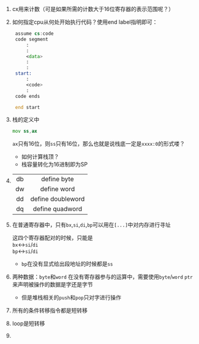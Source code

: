 1. cx用来计数（可是如果所需的计数大于16位寄存器的表示范围呢？）

2. 如何指定cpu从何处开始执行代码？使用end label指明即可：
   ```asm
    assume cs:code
    code segment
        :
        :
        <data>
        :
        :
    start:
        :
        <code>
        :
    code ends

    end start
    ```
3. 栈的定义中
   ```asm
   mov ss,ax
   ```
   `ax`只有16位，则`ss`只有16位，那么也就是说栈底一定是`xxxx:0`的形式喽？
   - 如何计算栈顶？
   - 栈容量转化为16进制即为SP

4. |||
   |:-:|:-:|
   |db|define byte|
   |dw|define word|
   |dd|define doubleword|
   |dq|define quadword|
5. 在普通寄存器中，只有`bx`,`si`,`di`,`bp`可以用在`[...]`中对内存进行寻址
   
   这四个寄存器配对的时候，只能是   
   `bx`<->`si`/`di`   
   `bp`<->`si`/`di`

   - `bp`在没有显式给出段地址的时候都是`ss`

6. 两种数据：`byte`和`word`
   在没有寄存器参与的运算中，需要使用`byte`/`word` `ptr` 来声明被操作的数据是字还是字节
   - 但是堆栈相关的`push`和`pop`只对字进行操作
7. 所有的条件转移指令都是短转移
8. loop是短转移
9. 